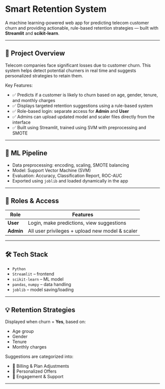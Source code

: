 # Smart Retention System

A machine learning-powered web app for predicting telecom customer churn and providing actionable, rule-based retention strategies — built with **Streamlit** and **scikit-learn**.

---

## 🚀 Project Overview

Telecom companies face significant losses due to customer churn. This system helps detect potential churners in real time and suggests personalized strategies to retain them.

Key Features:
- ✅ Predicts if a customer is likely to churn based on age, gender, tenure, and monthly charges
- ✅ Displays targeted retention suggestions using a rule-based system
- ✅ Role-based login: separate access for **Admin** and **User**
- ✅ Admins can upload updated model and scaler files directly from the interface
- ✅ Built using Streamlit, trained using SVM with preprocessing and SMOTE

---

## 🧠 ML Pipeline

- Data preprocessing: encoding, scaling, SMOTE balancing
- Model: Support Vector Machine (SVM)
- Evaluation: Accuracy, Classification Report, ROC-AUC
- Exported using `joblib` and loaded dynamically in the app

---

## 🔐 Roles & Access

| Role  | Features |
|-------|----------|
| **User** | Login, make predictions, view suggestions |
| **Admin** | All user privileges + upload new model & scaler |

---

## 🛠️ Tech Stack

- `Python`
- `Streamlit` – frontend
- `scikit-learn` – ML model
- `pandas`, `numpy` – data handling
- `joblib` – model saving/loading

---

## 💡 Retention Strategies

Displayed when churn = **Yes**, based on:
- Age group
- Gender
- Tenure
- Monthly charges

Suggestions are categorized into:
- 💸 Billing & Plan Adjustments
- 🎯 Personalized Offers
- 🤝 Engagement & Support

---

